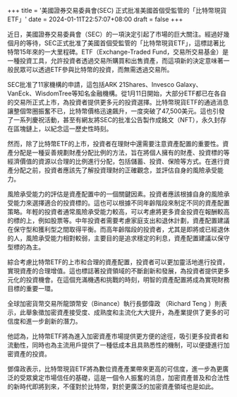+++
title = '美國證券交易委員會(SEC) 正式批准美國首個受監管的「比特幣現貨ETF」'
date = 2024-01-11T22:57:07+08:00
draft = false
+++

近日，美國證券交易委員會（SEC）的一項決定引起了市場的巨大關注。經過好幾個月的等待，SEC正式批准了美國首個受監管的「比特幣現貨ETF」，這標誌著比特幣15年來的一大里程碑。ETF（Exchange-Traded Fund，交易所交易基金）是一種投資工具，允許投資者透過交易所購買和出售資產，而這項新的決定意味著一般民眾可以透過ETF參與比特幣的投資，而無需透過交易所。

SEC批准了11家機構的申請，這包括ARK 21Shares、Invesco Galaxy、VanEck、WisdomTree等知名金融機構。從1月11日開始，大部分ETF都已在各自的交易所正式上市，為投資者提供更多元的投資選擇。比特幣現貨ETF的通過消息讓整個幣圈振奮不已，比特幣價格迅速飆升，一度突破了47,500美元。這也引發了一系列慶祝活動，甚至有網友將SEC的批准公告製作成銘文（NFT），永久封存在區塊鏈上，以紀念這一歷史性時刻。

然而，除了比特幣ETF的上市，投資者在理財中還需要注意資產配置的重要性。資產分配是一種妥善規劃財產分配比例的方法，旨在將個人擁有的財產、投資標的等經濟價值的資源以合理的比例進行分配，包括儲蓄、投資、保險等方式。在進行資產分配之前，投資者應該先了解投資理財的正確觀念，並評估自身的風險承受能力。

風險承受能力的評估是資產配置中的一個關鍵因素。投資者應該根據自身的風險承受能力來選擇適合的投資標的。這也可以根據不同年齡階段來制定不同的資產配置策略。年輕的投資者通常風險承受能力較高，可以考慮將更多資金投資在報酬較高的標的上，例如股票等。中年投資者需要考慮家庭支出和退休計劃，資產配置建議在保守型和獲利型之間取得平衡。而高年齡階段的投資者，尤其是即將或已經退休的人，風險承受能力相對較弱，主要目的是追求穩定的利息，資產配置建議以保守型標的為主。

綜合考慮比特幣ETF的上市和合理的資產配置，投資者可以更加靈活地進行投資，實現資產的合理增值。這也標誌著投資領域的不斷創新和發展，為投資者提供更多元化的投資機會。在這個充滿機遇和挑戰的時刻，明智的資產配置將成為實現財務目標的重要一環。


全球加密貨幣交易所龍頭幣安（Binance）執行長鄧偉政 （Richard Teng ）則表示，此舉象徵加密資產接受度、成熟度和主流化大大提升，為產業提供了更多的可信度和進一步創新的潛力。

他認為，比特幣ETF將為進入加密資產市場提供更方便的途徑，吸引更多投資者和流動性，同時也為主流用戶提供了一種低成本且具熟悉性的機制，可以便捷進行加密資產的投資。

鄧偉政表示，比特幣現貨ETF將為數位資產產業帶來更高的可信度，進一步為更廣泛的受眾奠定市場信任的基礎，這是一個令人振奮的消息，加密資產普及和合法性的新時代即將到來，不僅對於比特幣，對於更廣泛的加密資產領域也是如此。
